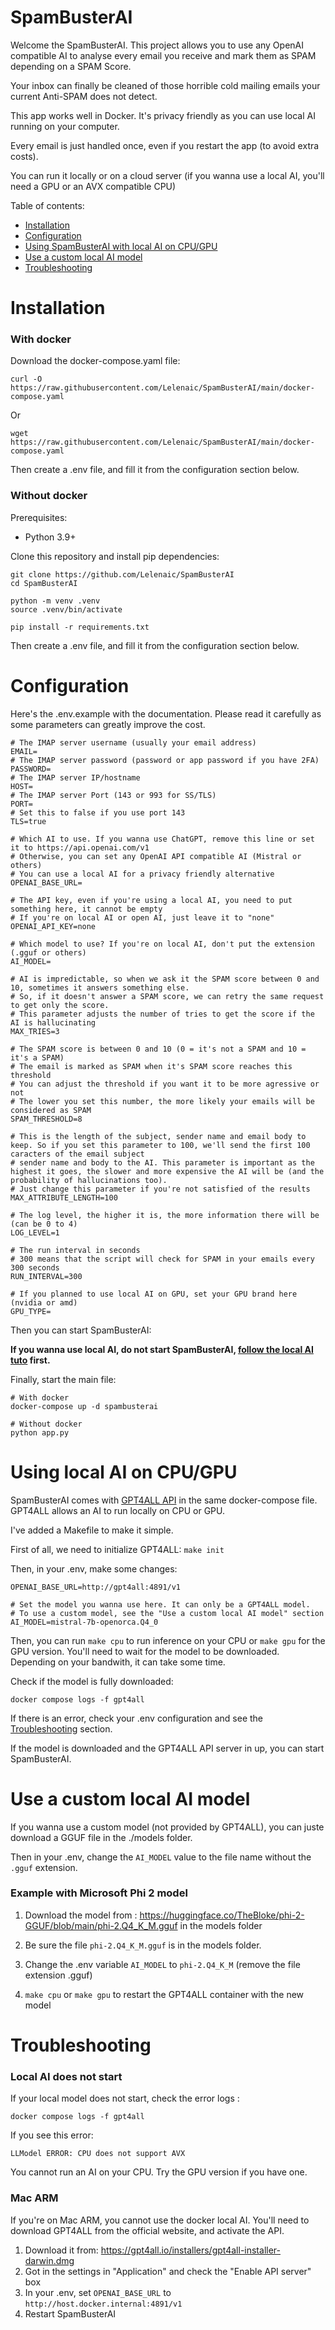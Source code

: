 # SpamBusterAI
Welcome the SpamBusterAI. This project allows you to use any OpenAI compatible AI to analyse every email you receive and mark them as SPAM depending on a SPAM Score.

Your inbox can finally be cleaned of those horrible cold mailing emails your current Anti-SPAM does not detect.

This app works well in Docker. It's privacy friendly as you can use local AI running on your computer.

Every email is just handled once, even if you restart the app (to avoid extra costs).

You can run it locally or on a cloud server (if you wanna use a local AI, you'll need a GPU or an AVX compatible CPU)

Table of contents:
- [Installation](#installation)
- [Configuration](#configuration)
- [Using SpamBusterAI with local AI on CPU/GPU](#using-local-ai-on-cpugpu)
- [Use a custom local AI model](#use-a-custom-local-ai-model)
- [Troubleshooting](#troubleshooting)



# Installation

### With docker

Download the docker-compose.yaml file:

```
curl -O https://raw.githubusercontent.com/Lelenaic/SpamBusterAI/main/docker-compose.yaml
```

Or

```
wget https://raw.githubusercontent.com/Lelenaic/SpamBusterAI/main/docker-compose.yaml
```

Then create a .env file, and fill it from the configuration section below.


### Without docker

Prerequisites:
- Python 3.9+

Clone this repository and install pip dependencies:
```
git clone https://github.com/Lelenaic/SpamBusterAI
cd SpamBusterAI

python -m venv .venv
source .venv/bin/activate

pip install -r requirements.txt
```

Then create a .env file, and fill it from the configuration section below.


# Configuration

Here's the .env.example with the documentation. Please read it carefully as some parameters can greatly improve the cost.

```
# The IMAP server username (usually your email address)
EMAIL=
# The IMAP server password (password or app password if you have 2FA)
PASSWORD=
# The IMAP server IP/hostname
HOST=
# The IMAP server Port (143 or 993 for SS/TLS)
PORT=
# Set this to false if you use port 143
TLS=true

# Which AI to use. If you wanna use ChatGPT, remove this line or set it to https://api.openai.com/v1
# Otherwise, you can set any OpenAI API compatible AI (Mistral or others)
# You can use a local AI for a privacy friendly alternative
OPENAI_BASE_URL=

# The API key, even if you're using a local AI, you need to put something here, it cannot be empty
# If you're on local AI or open AI, just leave it to "none"
OPENAI_API_KEY=none

# Which model to use? If you're on local AI, don't put the extension (.gguf or others)
AI_MODEL=

# AI is impredictable, so when we ask it the SPAM score between 0 and 10, sometimes it answers something else.
# So, if it doesn't answer a SPAM score, we can retry the same request to get only the score.
# This parameter adjusts the number of tries to get the score if the AI is hallucinating
MAX_TRIES=3

# The SPAM score is between 0 and 10 (0 = it's not a SPAM and 10 = it's a SPAM)
# The email is marked as SPAM when it's SPAM score reaches this threshold
# You can adjust the threshold if you want it to be more agressive or not
# The lower you set this number, the more likely your emails will be considered as SPAM
SPAM_THRESHOLD=8

# This is the length of the subject, sender name and email body to keep. So if you set this parameter to 100, we'll send the first 100 caracters of the email subject
# sender name and body to the AI. This parameter is important as the highest it goes, the slower and more expensive the AI will be (and the probability of hallucinations too).
# Just change this parameter if you're not satisfied of the results
MAX_ATTRIBUTE_LENGTH=100

# The log level, the higher it is, the more information there will be (can be 0 to 4)
LOG_LEVEL=1

# The run interval in seconds
# 300 means that the script will check for SPAM in your emails every 300 seconds
RUN_INTERVAL=300

# If you planned to use local AI on GPU, set your GPU brand here (nvidia or amd)
GPU_TYPE=
```

Then you can start SpamBusterAI:

**If you wanna use local AI, do not start SpamBusterAI, [follow the local AI tuto](#using-local-ai-on-cpugpu) first.**

Finally, start the main file:
```
# With docker
docker-compose up -d spambusterai

# Without docker
python app.py
```

# Using local AI on CPU/GPU

SpamBusterAI comes with [GPT4ALL API](https://github.com/nomic-ai/gpt4all) in the same docker-compose file. GPT4ALL allows an AI to run locally on CPU or GPU.

I've added a Makefile to make it simple.

First of all, we need to initialize GPT4ALL: `make init`

Then, in your .env, make some changes:
```
OPENAI_BASE_URL=http://gpt4all:4891/v1

# Set the model you wanna use here. It can only be a GPT4ALL model.
# To use a custom model, see the "Use a custom local AI model" section
AI_MODEL=mistral-7b-openorca.Q4_0
```
 

Then, you can run `make cpu` to run inference on your CPU or `make gpu` for the GPU version.
You'll need to wait for the model to be downloaded. Depending on your bandwith, it can take some time.

Check if the model is fully downloaded:
```
docker compose logs -f gpt4all
```

If there is an error, check your .env configuration and see the [Troubleshooting](#troubleshooting) section. 

If the model is downloaded and the GPT4ALL API server in up, you can start SpamBusterAI.


# Use a custom local AI model
If you wanna use a custom model (not provided by GPT4ALL), you can juste download a GGUF file in the ./models folder.

Then in your .env, change the `AI_MODEL` value to the file name without the `.gguf` extension.

### Example with Microsoft Phi 2 model

1. Download the model from : https://huggingface.co/TheBloke/phi-2-GGUF/blob/main/phi-2.Q4_K_M.gguf in the models folder

2. Be sure the file `phi-2.Q4_K_M.gguf` is in the models folder.

3. Change the .env variable `AI_MODEL` to `phi-2.Q4_K_M` (remove the file extension .gguf)

4. `make cpu` or `make gpu` to restart the GPT4ALL container with the new model


# Troubleshooting

### Local AI does not start

If your local model does not start, check the error logs :
```
docker compose logs -f gpt4all
```

If you see this error:
```
LLModel ERROR: CPU does not support AVX
```

You cannot run an AI on your CPU. Try the GPU version if you have one.


### Mac ARM

If you're on Mac ARM, you cannot use the docker local AI.
You'll need to download GPT4ALL from the official website, and activate the API.

1. Download it from: https://gpt4all.io/installers/gpt4all-installer-darwin.dmg
2. Got in the settings in "Application" and check the "Enable API server" box
3. In your .env, set `OPENAI_BASE_URL` to `http://host.docker.internal:4891/v1`
4. Restart SpamBusterAI
